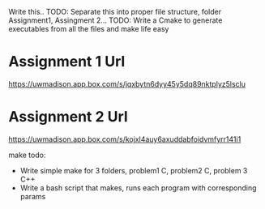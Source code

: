 Write this..
TODO: Separate this into proper file structure, folder Assignment1, Assingment 2...
TODO: Write a Cmake to generate executables from all the files and make life easy
# Assignment 1 Url
https://uwmadison.app.box.com/s/jqxbytn6dyy45y5dq89nktplyz5lsclu

# Assignment 2 Url
https://uwmadison.app.box.com/s/kojxl4auy6axuddabfoidvmfyrr141i1

make todo:

- Write simple make for 3 folders, problem1 C, problem2 C, problem 3 C++
- Write a bash script that makes, runs each program with corresponding params 
